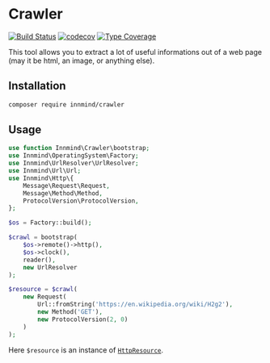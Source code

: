 # Crawler

[![Build Status](https://github.com/Innmind/Crawler/workflows/CI/badge.svg)](https://github.com/Innmind/Crawler/actions?query=workflow%3ACI)
[![codecov](https://codecov.io/gh/Innmind/Crawler/branch/develop/graph/badge.svg)](https://codecov.io/gh/Innmind/Crawler)
[![Type Coverage](https://shepherd.dev/github/Innmind/Crawler/coverage.svg)](https://shepherd.dev/github/Innmind/Crawler)

This tool allows you to extract a lot of useful informations out of a web page (may it be html, an image, or anything else).

## Installation

```sh
composer require innmind/crawler
```

## Usage

```php
use function Innmind\Crawler\bootstrap;
use Innmind\OperatingSystem\Factory;
use Innmind\UrlResolver\UrlResolver;
use Innmind\Url\Url;
use Innmind\Http\{
    Message\Request\Request,
    Message\Method\Method,
    ProtocolVersion\ProtocolVersion,
};

$os = Factory::build();

$crawl = bootstrap(
    $os->remote()->http(),
    $os->clock(),
    reader(),
    new UrlResolver
);

$resource = $crawl(
    new Request(
        Url::fromString('https://en.wikipedia.org/wiki/H2g2'),
        new Method('GET'),
        new ProtocolVersion(2, 0)
    )
);
```

Here `$resource` is an instance of [`HttpResource`](src/HttpResource.php).

